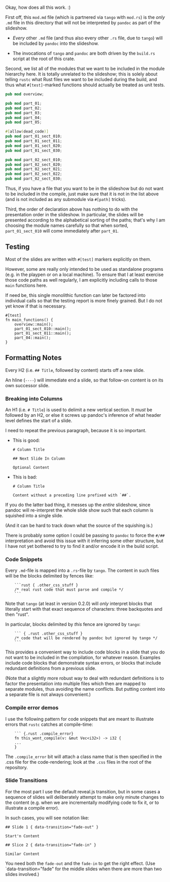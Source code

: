 Okay, how does all this work.  :)

First off, this `mod.md` file (which is partnered via `tango` with
`mod.rs`) is the *only* `.md` file in this directory that will not be
interpreted by `pandoc` as part of the slideshow.

 * *Every* other `.md` file (and thus also every other `.rs` file, due to
   `tango`) will be included by `pandoc` into the slideshow.

 * The invocations of `tango` and `pandoc` are both driven by the
   `build.rs` script at the root of this crate.

Second, we list all of the modules that we want to be included in the
module hierarchy here. It is totally unrelated to the slideshow; this
is solely about telling `rustc` what Rust files we want to be included
during the build, and thus what `#[test]`-marked functions should
actually be treated as unit tests.

```rust
pub mod overview;

pub mod part_01;
pub mod part_02;
pub mod part_03;
pub mod part_04;
pub mod part_05;

#[allow(dead_code)]
pub mod part_01_sect_010;
pub mod part_01_sect_011;
pub mod part_01_sect_020;
pub mod part_01_sect_030;

pub mod part_02_sect_010;
pub mod part_02_sect_020;
pub mod part_02_sect_021;
pub mod part_02_sect_022;
pub mod part_02_sect_030;
```

Thus, if you have a file that you want to be in the slideshow but do
not want to be included in the compile, just make sure that it is not
in the list above (and is not included as any submodule via `#[path]`
tricks).

Third, the order of declaration above has nothing to do with the
presentation order in the slideshow. In particular, the slides will be
presented according to the alphabetical sorting of the paths; that's
why I am choosing the module names carefully so that when sorted,
`part_01_sect_010` will come immediately after `part_01`.

## Testing

Most of the slides are written with `#[test]` markers explicitly
on them.

However, some are really only intended to be used as standalone
programs (e.g. in the playpen or on a local machine). To ensure
that I at least exercise those code paths as well regularly,
I am explicitly including calls to those `main` functions here.

If need be, this single monolithic function can later be factored into
individual calls so that the testing report is more finely
grained. But I do not yet know if that is necessary.

```
#[test]
fn main_functions() {
    overview::main();
    part_01_sect_010::main();
    part_01_sect_011::main();
    part_04::main();
}
```

## Formatting Notes

Every H2 (i.e. `## Title`, followed by content) starts off a new
slide.

An hline (`----`) will immediate end a slide, so that follow-on
content is on its own successor slide.

### Breaking into Columns

An H1 (i.e. `# Title`) is used to delimit a new vertical section.  It
*must* be followed by an H2, or else it screws up pandoc's inference
of what header level defines the start of a slide.

I need to repeat the previous paragraph, because it is so important.

* This is good:

  ```
  # Column Title

  ## Next Slide In Column

  Optional Content
  ```

* This is bad:

  ```
  # Column Title

  Content without a preceding line prefixed with `##`.
  ```

If you do the latter bad thing, it messes up the *entire* slideshow,
since pandoc will re-interpret the whole slide show such that
each column is squished into a single slide.

(And it can be hard to track down what the source of the squishing
is.)

There is probably some option I could be passing to `pandoc` to
force the `#/##` interpretation and avoid this issue with it
inferring some other structure, but I have not yet bothered to
try to find it and/or encode it in the build script.

### Code Snippets

Every `.md`-file is mapped into a `.rs`-file by `tango`. The content
in such files will be the blocks delimited by fences like:

```
    ```rust { .other_css_stuff }
    /* real rust code that must parse and compile */
    ```
```

Note that `tango` (at least in version 0.2.0) will *only* interpret
blocks that literally start with that exact sequence of characters:
three backquotes and then "rust".

In particular, blocks delimited by *this* fence are ignored by `tango`:

```
    ``` { .rust .other_css_stuff }
    /* code that will be rendered by pandoc but ignored by tango */
    ```
```

This provides a convenient way to include code blocks in a slide that
you do not want to be included in the compilation, for whatever
reason.  Examples include code blocks that demonstrate syntax errors,
or blocks that include redundant definitions from a previous slide.

(Note that a slightly more robust way to deal with redundant
definitions is to factor the presentation into multiple files which
then are mapped to separate modules, thus avoiding the name conflicts.
But putting content into a separate file is not always convenient.)

### Compile error demos

I use the following pattern for code snippets that are meant to
illustrate errors that `rustc` catches at compile-time:

```
    ``` {.rust .compile_error}
    fn this_wont_compile(v: &mut Vec<i32>) -> i32 {
    ...
    }
```

The `.compile_error` bit will attach a class name that is then
specified in the .css file for the code-rendering; look at the
`.css` files in the root of the repository.

### Slide Transitions

For the most part I use the default reveal.js transition, but in some
cases a sequence of slides will deliberately attempt to make only
minute changes to the content (e.g. when we are incrementally
modifying code to fix it, or to illustrate a compile error).

In such cases, you will see notation like:

```
## Slide 1 { data-transition="fade-out" }

Start'n Content

## Slice 2 { data-transition="fade-in" }

Similar Content
```

You need both the `fade-out` and the `fade-in` to get the right effect.
(Use `data-transition="fade" for the middle slides when there are more
than two slides involved.)
